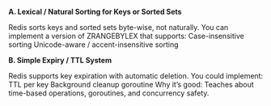 **A. Lexical / Natural Sorting for Keys or Sorted Sets**

Redis sorts keys and sorted sets byte-wise, not naturally.
You can implement a version of ZRANGEBYLEX that supports:
Case-insensitive sorting
Unicode-aware / accent-insensitive sorting

**B. Simple Expiry / TTL System**

Redis supports key expiration with automatic deletion.
You could implement:
TTL per key
Background cleanup goroutine
Why it’s good:
Teaches about time-based operations, goroutines, and concurrency safety.
